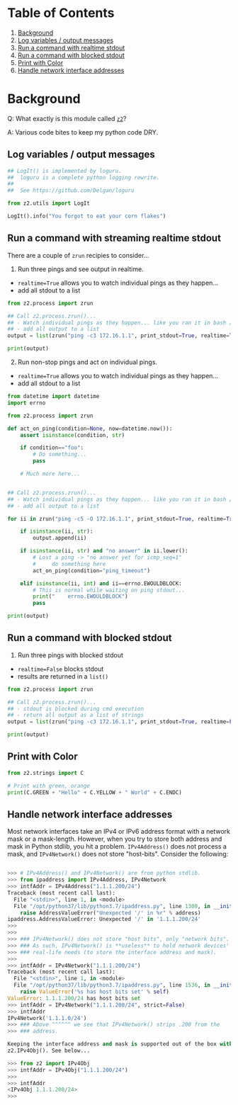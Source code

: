 

# Table of Contents

1. [Background](#L1-background)
2. [Log variables / output messages](#L2-log-things)
3. [Run a command with realtime stdout](#L2-run-cmd01)
4. [Run a command with blocked stdout](#L2-run-cmd02)
5. [Print with Color](#L2-color)
6. [Handle network interface addresses](#L2-network-addresses)

# Background <a name="L1-background" />

Q: What exactly is this module called [`z2`][1]?

A: Various code bites to keep my python code DRY.

## Log variables / output messages <a name="L2-log-things" />

```python
## LogIt() is implemented by loguru.
##  loguru is a complete python logging rewrite.
##
##  See https://github.com/Delgan/loguru

from z2.utils import LogIt

LogIt().info("You forgot to eat your corn flakes")
```

## Run a command with streaming realtime stdout <a name="L2-zrun-cmd01" />

There are a couple of `zrun` recipies to consider...

1. Run three pings and see output in realtime.

- `realtime=True` allows you to watch individual pings as they happen...
- add all stdout to a list

```python
from z2.process import zrun

## Call z2.process.zrun()...
## - Watch individual pings as they happen... like you ran it in bash / zsh / ??
## - add all output to a list
output = list(zrun("ping -c3 172.16.1.1", print_stdout=True, realtime=True))

print(output)
```

2. Run non-stop pings and act on individual pings.

- `realtime=True` allows you to watch individual pings as they happen...
- add all stdout to a list

```python
from datetime import datetime
import errno

from z2.process import zrun

def act_on_ping(condition=None, now=datetime.now()):
    assert isinstance(condition, str)

    if condition=="foo":
        # Do something...
        pass

    # Much more here...


## Call z2.process.zrun()...
## - Watch individual pings as they happen... like you ran it in bash / zsh / ??
## - add all output to a list

for ii in zrun("ping -c5 -O 172.16.1.1", print_stdout=True, realtime=True):

    if isinstance(ii, str):
        output.append(ii)

    if isinstance(ii, str) and "no answer" in ii.lower():
        # Lost a ping -> "no answer yet for icmp_seq=1"
        #     do something here
        act_on_ping(condition="ping_timeout")

    elif isinstance(ii, int) and ii==errno.EWOULDBLOCK:
        # This is normal while waiting on ping stdout...
        print("    errno.EWOULDBLOCK")
        pass

print(output)
```

## Run a command with blocked stdout <a name="L2-zrun-cmd02" />

1. Run three pings with blocked stdout

- `realtime=False` blocks stdout
- results are returned in a `list()`

```python
from z2.process import zrun

## Call z2.process.zrun()...
## - stdout is blocked during cmd execution
## - return all output as a list of strings
output = list(zrun("ping -c3 172.16.1.1", print_stdout=True, realtime=False))

print(output)
```

## Print with Color <a name="L2-color" />

```python
from z2.strings import C

# Print with green, orange
print(C.GREEN + "Hello" + C.YELLOW + " World" + C.ENDC)
```

## Handle network interface addresses <a name="L2-network-addresses" />

Most network interfaces take an IPv4 or IPv6 address format with a network
mask or a mask-length.  However, when you try to store both address and
mask in Python stdlib, you hit a problem.  `IPv4Address()` does not process a
mask, and `IPv4Network()` does not store "host-bits".  Consider the following:

```python

>>> # IPv4Address() and IPv4Network() are from python stdlib.
>>> from ipaddress import IPv4Address, IPv4Network
>>> intfAddr = IPv4Address("1.1.1.200/24")
Traceback (most recent call last):
  File "<stdin>", line 1, in <module>
  File "/opt/python37/lib/python3.7/ipaddress.py", line 1300, in __init__
    raise AddressValueError("Unexpected '/' in %r" % address)
ipaddress.AddressValueError: Unexpected '/' in '1.1.1.200/24'
>>>
>>>
>>> ### IPv4Network() does not store "host bits", only "network bits".
>>> ### As such, IPv4Network() is **useless** to hold network devices'
>>> ### real-life needs (to store the interface address and mask).
>>>
>>> intfAddr = IPv4Network("1.1.1.200/24")
Traceback (most recent call last):
  File "<stdin>", line 1, in <module>
  File "/opt/python37/lib/python3.7/ipaddress.py", line 1536, in __init__
    raise ValueError('%s has host bits set' % self)
ValueError: 1.1.1.200/24 has host bits set
>>> intfAddr = IPv4Network("1.1.1.200/24", strict=False)
>>> intfAddr
IPv4Network('1.1.1.0/24')
>>> ### Above ^^^^^^ we see that IPv4Network() strips .200 from the
>>> ### address.

Keeping the interface address and mask is supported out of the box with
z2.IPv4Obj(). See below...

>>> from z2 import IPv4Obj
>>> intfAddr = IPv4Obj("1.1.1.200/24")
>>>
>>> intfAddr
<IPv4Obj 1.1.1.200/24>
>>>
```

  [1]: https://github.com/mpenning/z2
